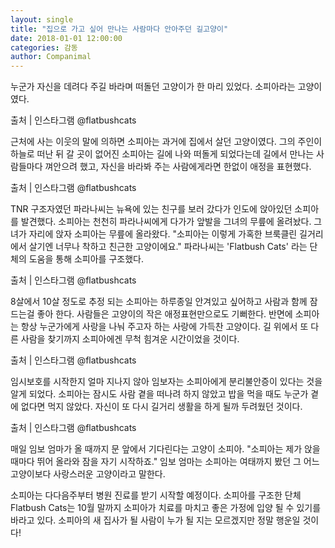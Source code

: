 ```yaml
---
layout: single
title: "집으로 가고 싶어 만나는 사람마다 안아주던 길고양이"
date: 2018-01-01 12:00:00
categories: 감동
author: Companimal
---
```


누군가 자신을 데려다 주길 바라며 떠돌던 고양이가 한 마리 있었다. 소피아라는 고양이였다.

출처 | 인스타그램 @flatbushcats

근처에 사는 이웃의 말에 의하면 소피아는 과거에 집에서 살던 고양이였다. 그의 주인이 하늘로 떠난 뒤 갈 곳이 없어진 소피아는 길에 나와 떠돌게 되었다는데 길에서 만나는 사람들마다 껴안으려 했고, 자신을 바라봐 주는 사람에게라면 한없이 애정을 표현했다.

출처 | 인스타그램 @flatbushcats

TNR 구조자였던 파라나씨는 뉴욕에 있는 친구를 보러 갔다가 인도에 앉아있던 소피아를 발견했다. 소피아는 천천히 파라나씨에게 다가가 앞발을 그녀의 무릎에 올려놨다. 그녀가 자리에 앉자 소피아는 무릎에 올라왔다. "소피아는 이렇게 가혹한 브룩클린 길거리에서 살기엔 너무나 착하고 친근한 고양이에요." 파라나씨는 'Flatbush Cats' 라는 단체의 도움을 통해 소피아를 구조했다.

출처 | 인스타그램 @flatbushcats

8살에서 10살 정도로 추정 되는 소피아는 하루종일 안겨있고 싶어하고 사람과 함께 잠드는걸 좋아 한다. 사람들은 고양이의 작은 애정표현만으로도 기뻐한다. 반면에 소피아는 항상 누군가에게 사랑을 나눠 주고자 하는 사랑에 가득찬 고양이다. 길 위에서 또 다른 사람을 찾기까지 소피아에겐 무척 힘겨운 시간이었을 것이다.

출처 | 인스타그램 @flatbushcats

임시보호를 시작한지 얼마 지나지 않아 임보자는 소피아에게 분리불안증이 있다는 것을 알게 되었다. 소피아는 잠시도 사람 곁을 떠나려 하지 않았고 밥을 먹을 때도 누군가 곁에 없다면 먹지 않았다. 자신이 또 다시 길거리 생활을 하게 될까 두려웠던 것이다.

출처 | 인스타그램 @flatbushcats

매일 임보 엄마가 올 때까지 문 앞에서 기다린다는 고양이 소피아. "소피아는 제가 앉을 때마다 뛰어 올라와 잠을 자기 시작하죠." 임보 엄마는 소피아는 여태까지 봤던 그 어느 고양이보다 사랑스러운 고양이라고 말한다.

소피아는 다다음주부터 병원 진료를 받기 시작할 예정이다. 소피아를 구조한 단체 Flatbush Cats는 10월 말까지 소피아가 치료를 마치고 좋은 가정에 입양 될 수 있기를 바라고 있다. 소피아의 새 집사가 될 사람이 누가 될 지는 모르겠지만 정말 행운일 것이다!
